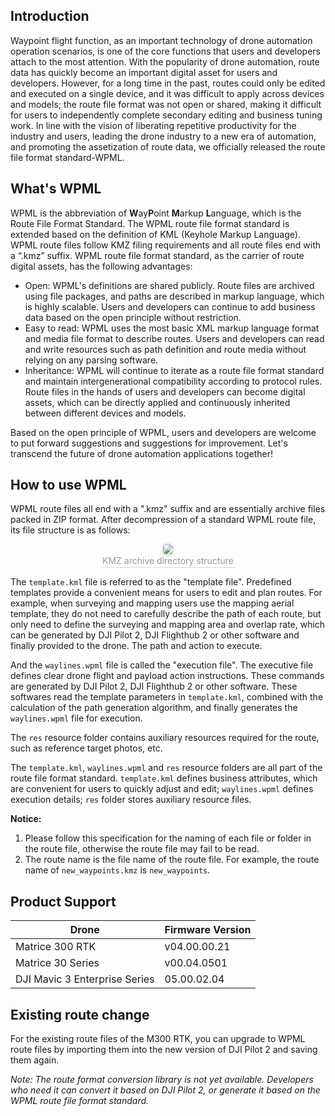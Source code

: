 
## Introduction

Waypoint flight function, as an important technology of drone automation operation scenarios, is one of the core functions that users and developers attach to the most attention. With the popularity of drone automation, route data has quickly become an important digital asset for users and developers. However, for a long time in the past, routes could only be edited and executed on a single device, and it was difficult to apply across devices and models; the route file format was not open or shared, making it difficult for users to independently complete secondary editing and business tuning work. In line with the vision of liberating repetitive productivity for the industry and users, leading the drone industry to a new era of automation, and promoting the assetization of route data, we officially released the route file format standard-WPML.

## What's WPML

WPML is the abbreviation of **W**ay**P**oint **M**arkup **L**anguage, which is the Route File Format Standard. The WPML route file format standard is extended based on the definition of KML (Keyhole Markup Language). WPML route files follow KMZ filing requirements and all route files end with a “.kmz” suffix. WPML route file format standard, as the carrier of route digital assets, has the following advantages:

* Open: WPML's definitions are shared publicly. Route files are archived using file packages, and paths are described in markup language, which is highly scalable. Users and developers can continue to add business data based on the open principle without restriction.
* Easy to read: WPML uses the most basic XML markup language format and media file format to describe routes. Users and developers can read and write resources such as path definition and route media without relying on any parsing software.
* Inheritance: WPML will continue to iterate as a route file format standard and maintain intergenerational compatibility according to protocol rules. Route files in the hands of users and developers can become digital assets, which can be directly applied and continuously inherited between different devices and models.

Based on the open principle of WPML, users and developers are welcome to put forward suggestions and suggestions for improvement. Let's transcend the future of drone automation applications together!

## How to use WPML

WPML route files all end with a ".kmz" suffix and are essentially archive files packed in ZIP format. After decompression of a standard WPML route file, its file structure is as follows:

<center>    <img style="border-radius: 0.3125em;    box-shadow: 0 2px 4px 0 rgba(34,36,38,.12),0 2px 10px 0 rgba(34,36,38,.08);"     src="https://terra-1-g.djicdn.com/84f990b0bbd145e6a3930de0c55d3b2b/admin/doc/721986d3-18dc-416e-9c13-a8f13b02935b.png">    <br>    <div style="color:orange; border-bottom: 1px solid #d9d9d9;    display: inline-block;    color: #999;    padding: 2px;">KMZ archive directory structure</div> </center>

The `template.kml` file is referred to as the "template file". Predefined templates provide a convenient means for users to edit and plan routes. For example, when surveying and mapping users use the mapping aerial template, they do not need to carefully describe the path of each route, but only need to define the surveying and mapping area and overlap rate, which can be generated by DJI Pilot 2, DJI Flighthub 2 or other software and finally provided to the drone. The path and action to execute.

And the `waylines.wpml` file is called the "execution file". The executive file defines clear drone flight and payload action instructions. These commands are generated by DJI Pilot 2, DJI Flighthub 2 or other software. These softwares read the template parameters in `template.kml`, combined with the calculation of the path generation algorithm, and finally generates the `waylines.wpml` file for execution.

The `res` resource folder contains auxiliary resources required for the route, such as reference target photos, etc.

The `template.kml`, `waylines.wpml` and `res` resource folders are all part of the route file format standard. `template.kml` defines business attributes, which are convenient for users to quickly adjust and edit; `waylines.wpml` defines execution details; `res` folder stores auxiliary resource files.

**Notice:**

1. Please follow this specification for the naming of each file or folder in the route file, otherwise the route file may fail to be read.
1. The route name is the file name of the route file. For example, the route name of `new_waypoints.kmz` is `new_waypoints`. 

## Product Support

| Drone      | Firmware Version |
| ---------- | ---------------- |
| Matrice 300 RTK | v04.00.00.21     |
| Matrice 30 Series | v00.04.0501      |
| DJI Mavic 3 Enterprise Series|05.00.02.04|

## Existing route change

For the existing route files of the M300 RTK, you can upgrade to WPML route files by importing them into the new version of DJI Pilot 2 and saving them again.

*Note: The route format conversion library is not yet available. Developers who need it can convert it based on DJI Pilot 2, or generate it based on the WPML route file format standard.*
